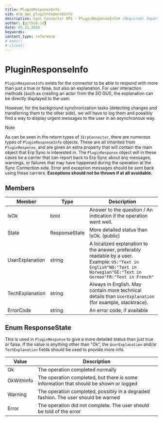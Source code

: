 ```yaml
---
title: PluginResponseInfo
uid: erp_api_pluginresponseinfo
description: Sync Connector API - PluginResponseInfo# (Required) Important for SEO.
author: {github-id}
date: 05.11.2016
keywords:
content_type: reference
# envir:
# client:
---
```


# PluginResponseInfo

`PluginResponseInfo` exists for the connector to be able to respond with more than just a true or false, but also an explanation. For user interaction methods (such as creating an actor from the SO GUI), the explanation can be directly displayed to the user.

However, for the background synchronization tasks (detecting changes and transferring them to the other side), we will have to log them and possibly find a way to display urgent messages to the user in an asynchronous way.

> [!NOTE]
> As can be seen in the return types of `IErpConnector`, there are numerous types of `PluginResponseInfo` objects. These are all inherited from `PluginResponse`, and are given an extra property that will contain the main object that Erp Sync is interested in. The `PluginResponse` object will in these cases be a carrier that can report back to Erp Sync about any messages, warnings, or failures that may have happened during the operation at the Sync Connection side. Error and exception messages should be sent back using these carriers. **Exceptions should not be thrown if at all avoidable.**

## Members

| Member | Type | Description |
|---|---|---|
| IsOk | bool | Answer to the question / An indication if the operation went well. |
| State | ResponseState | More detailed status than IsOk. (public) |
| UserExplanation | string | A localized explanation to the answer, preferably readable by a user.<br>Example: `US:"Text in English"NO:"Text in Norwegian"GE:"Text in German"FR:"Text in French"` |
| TechExplanation | string |Always in English. May contain more technical details than `UserExplanation` (for example, stacktrace). |
| ErrorCode | string |An error code, if available |

## Enum ResponseState

This is used in `PluginResponse` to give a more detailed status than just true or false. If the value is anything other than "Ok", the `UserExplanation` and/or `TechExplanation` fields should be used to provide more info.

| Value | Description |
|---|---|
| Ok | The operation completed normally |
| OkWithInfo | The operation completed, but there is some information that should be shown or logged |
| Warning | The operation completed, possibly in a degraded fashion. The user should be warned |
| Error | The operation did not complete. The user should be told of the error |
